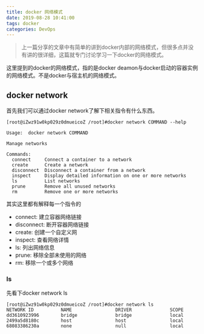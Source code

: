 ```yaml
---
title: docker 网络模式
date: 2019-08-28 10:41:00
tags: docker
categories: DevOps
---
```


> 上一篇分享的文章中有简单的讲到docker内部的网络模式，但很多点并没有讲的很详细，这篇就专门讨论学习一下docker的网络模式。

<!-- more -->

这里提到的docker的网络模式，指的是docker deamon与docker启动的容器实例的网络模式。不是docker与宿主机的网络模式。
## docker network
首先我们可以通过docker network了解下相关指令有什么东西。
```
[root@iZwz91w0kp029z0dmueicoZ /root]#docker network COMMAND --help

Usage:  docker network COMMAND

Manage networks

Commands:
  connect     Connect a container to a network
  create      Create a network
  disconnect  Disconnect a container from a network
  inspect     Display detailed information on one or more networks
  ls          List networks
  prune       Remove all unused networks
  rm          Remove one or more networks

```
其实这里都有解释每一个指令的
- connect: 建立容器网络链接
- disconnect: 断开容器网络链接
- create: 创建一个自定义网
- inspect: 查看网络详情
- ls: 列出网络信息
- prune: 移除全部未使用的网络
- rm: 移除一个或多个网络

### ls
先看下docker network ls
```
[root@iZwz91w0kp029z0dmueicoZ /root]#docker network ls
NETWORK ID          NAME                DRIVER              SCOPE
dd3610923996        bridge              bridge              local
2499a5d8180c        host                host                local
68083386230a        none                null                local
```
